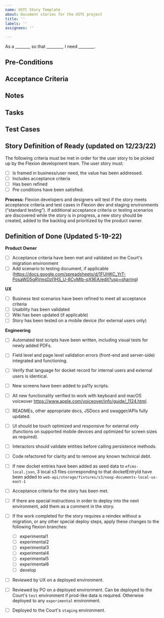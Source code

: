 ```yaml
---
name: USTC Story Template
about: Document stories for the USTC project
title: ''
labels: ''
assignees: ''

---
```


As a _______, so that ________, I need ________.


## Pre-Conditions

## Acceptance Criteria


## Notes


## Tasks

## Test Cases

## Story Definition of Ready (updated on 12/23/22)
The following criteria must be met in order for the user story to be picked up by the Flexion development team.
The user story must: 
- [ ] Is framed in business/user need, the value has been addressed.
- [ ] Includes acceptance criteria
- [ ] Has been refined
- [ ] Pre conditions have been satisfied. 

**Process:** 
Flexion developers and designers will test if the story meets acceptance criteria and test cases in Flexion dev and staging environments (“standard testing”). If additional acceptance criteria or testing scenarios are discovered while the story is in progress, a new story should be created, added to the backlog and prioritized by the product owner. 


## Definition of Done (Updated 5-19-22)
**Product Owner**
 - [ ]  Acceptance criteria have been met and validated on the Court's migration environment
 - [ ] Add scenario to testing document, if applicable (https://docs.google.com/spreadsheets/d/1FUHKC_YrT-PosaWD5gRVmsDzI1HS_U-8CyMIb-qX9EA/edit?usp=sharing)

**UX**
 - [ ] Business test scenarios have been refined to meet all acceptance criteria 
 - [ ] Usability has been validated
 - [ ] Wiki has been updated (if applicable) 
 - [ ] Story has been tested on a mobile device (for external users only)

**Engineering**
 - [ ] Automated test scripts have been written, including visual tests for newly added PDFs.
 - [ ] Field level and page level validation errors (front-end and server-side) integrated and functioning.
 - [ ] Verify that language for docket record for internal users and external users is identical.
 - [ ] New screens have been added to pa11y scripts.
 - [ ] All new functionality verified to work with keyboard and macOS voiceover https://www.apple.com/voiceover/info/guide/_1124.html.
 - [ ] READMEs, other appropriate docs, JSDocs and swagger/APIs fully updated.
 - [ ] UI should be touch optimized and responsive for external only (functions on supported mobile devices and optimized for screen sizes as required).
 - [ ] Interactors should validate entities before calling persistence methods.
 - [ ] Code refactored for clarity and to remove any known technical debt.
 - [ ] If new docket entries have been added as seed data to `efcms-local.json`, 3 local s3 files corresponding to that docketEntryId have been added to `web-api/storage/fixtures/s3/noop-documents-local-us-east-1`
 - [ ] Acceptance criteria for the story has been met.
 - [ ] If there are special instructions in order to deploy into the next environment, add them as a comment in the story.
 - [ ] If the work completed for the story requires a reindex without a migration, or any other special deploy steps, apply these changes to the following flexion branches:
   - [ ] experimental1
   - [ ] experimental2
   - [ ] experimental3
   - [ ] experimental4
   - [ ] experimental5
   - [ ] experimental6
   - [ ] develop
 - [ ] Reviewed by UX on a deployed environment.
 - [ ] Reviewed by PO on a deployed environment. Can be deployed to the Court's `test` environment if prod-like data is required. Otherwise deployed to any `experimental` environment.
 - [ ] Deployed to the Court's `staging` environment.


